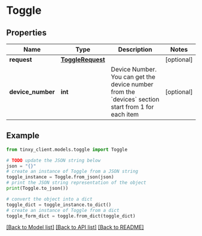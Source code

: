 # Toggle


## Properties

Name | Type | Description | Notes
------------ | ------------- | ------------- | -------------
**request** | [**ToggleRequest**](ToggleRequest.md) |  | [optional] 
**device_number** | **int** | Device Number. You can get the device number from the &#x60;devices&#x60; section start from 1 for each item | [optional] 

## Example

```python
from tinxy_client.models.toggle import Toggle

# TODO update the JSON string below
json = "{}"
# create an instance of Toggle from a JSON string
toggle_instance = Toggle.from_json(json)
# print the JSON string representation of the object
print(Toggle.to_json())

# convert the object into a dict
toggle_dict = toggle_instance.to_dict()
# create an instance of Toggle from a dict
toggle_form_dict = toggle.from_dict(toggle_dict)
```
[[Back to Model list]](../README.md#documentation-for-models) [[Back to API list]](../README.md#documentation-for-api-endpoints) [[Back to README]](../README.md)


